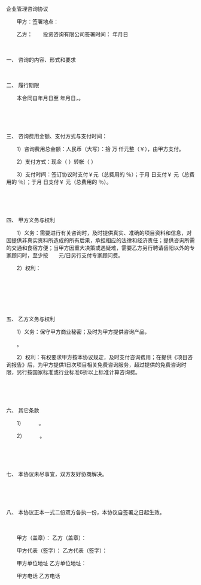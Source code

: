 



企业管理咨询协议



 

　　甲方：签署地点：

　　乙方：　　投资咨询有限公司签署时间： 年月日

　　

一、
 咨询的内容、形式和要求

　　

二、
 履行期限

　　本合同自年月日至 年月日，。

　　

　　

三、
咨询费用金额、支付方式与支付时间：

　　1）咨询费用总金额：人民币（大写）：拾 万 仟元整（￥），由甲方支付。

　　2）支付方式：现金（ ）转帐（ ）

　　3）支付时间：签订协议时支付￥元（总费用的 ％）；于月 日支付￥ 元（总费用的 ％）；于月 日支付￥ 元（总费用的 ％）。

　　

　　

四、
甲方义务与权利

　　1）义务：需要进行有关咨询时，及时提供真实、准确的项目资料和信息，对因提供非真实资料所造成的所有后果，承担相应的法律和经济责任；提供咨询所需的交通和食宿方便；当甲方因重大决策或遇疑难，需要乙方另行聘请岳阳以外的专家顾问时，至少按　　元/日另行支付专家顾问费。

　　2）权利：

　　

　　

　　

五、
乙方义务与权利

　　1）义务：保守甲方商业秘密；及时为甲方提供咨询产品，

　　。

　　2）权利：有权要求甲方按本协议规定，及时支付咨询费用；在提供《项目咨询报告》后，为甲方提供1日次项目相关免费咨询服务，超过提供的免费咨询时限，另行按国家标准或行业标准6折以上标准计算咨询费。

　　

　　

六、
其它条款

　　1）　　　 。

　　2）　　　 。

　　

　　

七、
本协议未尽事宜，双方友好协商解决。

　　

　　

八、
本协议正本一式二份双方各执一份，本协议自签署之日起生效。　　

　　

　　甲方（盖章）： 乙方（盖章）：　　

　　甲方代表（签字）： 乙方代表（签字）：

　　甲方单位地址 乙方单位地址：

　　甲方电话 乙方电话